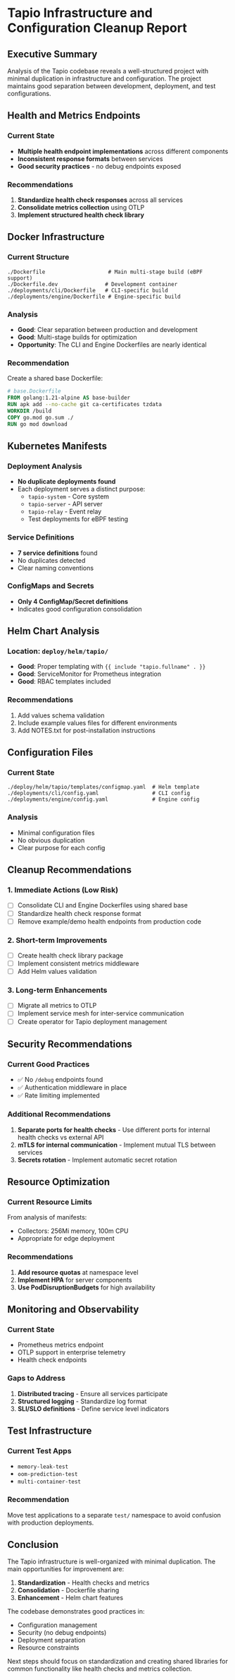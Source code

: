 # Tapio Infrastructure and Configuration Cleanup Report

## Executive Summary

Analysis of the Tapio codebase reveals a well-structured project with minimal duplication in infrastructure and configuration. The project maintains good separation between development, deployment, and test configurations.

## Health and Metrics Endpoints

### Current State
- **Multiple health endpoint implementations** across different components
- **Inconsistent response formats** between services
- **Good security practices** - no debug endpoints exposed

### Recommendations
1. **Standardize health check responses** across all services
2. **Consolidate metrics collection** using OTLP
3. **Implement structured health check library**

## Docker Infrastructure

### Current Structure
```
./Dockerfile                    # Main multi-stage build (eBPF support)
./Dockerfile.dev               # Development container
./deployments/cli/Dockerfile   # CLI-specific build
./deployments/engine/Dockerfile # Engine-specific build
```

### Analysis
- **Good**: Clear separation between production and development
- **Good**: Multi-stage builds for optimization
- **Opportunity**: The CLI and Engine Dockerfiles are nearly identical

### Recommendation
Create a shared base Dockerfile:
```dockerfile
# base.Dockerfile
FROM golang:1.21-alpine AS base-builder
RUN apk add --no-cache git ca-certificates tzdata
WORKDIR /build
COPY go.mod go.sum ./
RUN go mod download
```

## Kubernetes Manifests

### Deployment Analysis
- **No duplicate deployments found**
- Each deployment serves a distinct purpose:
  - `tapio-system` - Core system
  - `tapio-server` - API server
  - `tapio-relay` - Event relay
  - Test deployments for eBPF testing

### Service Definitions
- **7 service definitions** found
- No duplicates detected
- Clear naming conventions

### ConfigMaps and Secrets
- **Only 4 ConfigMap/Secret definitions**
- Indicates good configuration consolidation

## Helm Chart Analysis

### Location: `deploy/helm/tapio/`
- **Good**: Proper templating with `{{ include "tapio.fullname" . }}`
- **Good**: ServiceMonitor for Prometheus integration
- **Good**: RBAC templates included

### Recommendations
1. Add values schema validation
2. Include example values files for different environments
3. Add NOTES.txt for post-installation instructions

## Configuration Files

### Current State
```
./deploy/helm/tapio/templates/configmap.yaml  # Helm template
./deployments/cli/config.yaml                 # CLI config
./deployments/engine/config.yaml              # Engine config
```

### Analysis
- Minimal configuration files
- No obvious duplication
- Clear purpose for each config

## Cleanup Recommendations

### 1. Immediate Actions (Low Risk)
- [ ] Consolidate CLI and Engine Dockerfiles using shared base
- [ ] Standardize health check response format
- [ ] Remove example/demo health endpoints from production code

### 2. Short-term Improvements
- [ ] Create health check library package
- [ ] Implement consistent metrics middleware
- [ ] Add Helm values validation

### 3. Long-term Enhancements
- [ ] Migrate all metrics to OTLP
- [ ] Implement service mesh for inter-service communication
- [ ] Create operator for Tapio deployment management

## Security Recommendations

### Current Good Practices
- ✅ No `/debug` endpoints found
- ✅ Authentication middleware in place
- ✅ Rate limiting implemented

### Additional Recommendations
1. **Separate ports for health checks** - Use different ports for internal health checks vs external API
2. **mTLS for internal communication** - Implement mutual TLS between services
3. **Secrets rotation** - Implement automatic secret rotation

## Resource Optimization

### Current Resource Limits
From analysis of manifests:
- Collectors: 256Mi memory, 100m CPU
- Appropriate for edge deployment

### Recommendations
1. **Add resource quotas** at namespace level
2. **Implement HPA** for server components
3. **Use PodDisruptionBudgets** for high availability

## Monitoring and Observability

### Current State
- Prometheus metrics endpoint
- OTLP support in enterprise telemetry
- Health check endpoints

### Gaps to Address
1. **Distributed tracing** - Ensure all services participate
2. **Structured logging** - Standardize log format
3. **SLI/SLO definitions** - Define service level indicators

## Test Infrastructure

### Current Test Apps
- `memory-leak-test`
- `oom-prediction-test`
- `multi-container-test`

### Recommendation
Move test applications to a separate `test/` namespace to avoid confusion with production deployments.

## Conclusion

The Tapio infrastructure is well-organized with minimal duplication. The main opportunities for improvement are:

1. **Standardization** - Health checks and metrics
2. **Consolidation** - Dockerfile sharing
3. **Enhancement** - Helm chart features

The codebase demonstrates good practices in:
- Configuration management
- Security (no debug endpoints)
- Deployment separation
- Resource constraints

Next steps should focus on standardization and creating shared libraries for common functionality like health checks and metrics collection.